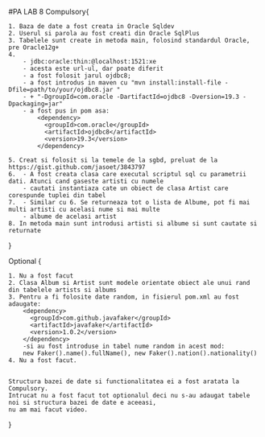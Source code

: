 #PA LAB 8
Compulsory{
    
    1. Baza de date a fost creata in Oracle Sqldev 
    2. Userul si parola au fost creati din Oracle SqlPlus
    3. Tabelele sunt create in metoda main, folosind standardul Oracle, pre Oracle12g+
    4. 
        - jdbc:oracle:thin:@localhost:1521:xe
        - acesta este url-ul, dar poate diferit 
        - a fost folosit jarul ojdbc8;
        - a fost introdus in maven cu "mvn install:install-file -Dfile=path/to/your/ojdbc8.jar "
        - + "-DgroupId=com.oracle -DartifactId=ojdbc8 -Dversion=19.3 -Dpackaging=jar"
        - a fost pus in pom asa:
            <dependency>
              <groupId>com.oracle</groupId>
              <artifactId>ojdbc8</artifactId>
              <version>19.3</version>
            </dependency>
            
    5. Creat si folosit si la temele de la sgbd, preluat de la https://gist.github.com/jasoet/3843797
    6.  - A fost creata clasa care executal scriptul sql cu parametrii dati. Atunci cand gaseste artisti cu numele
        - cautati instantiaza cate un obiect de clasa Artist care corespunde tuplei din tabel
    7.  - Similar cu 6. Se returneaza tot o lista de Albume, pot fi mai multi artisti cu acelasi nume si mai multe 
        - albume de acelasi artist
    8. In metoda main sunt introdusi artisti si albume si sunt cautate si returnate

}

Optional {

    1. Nu a fost facut
    2. Clasa Album si Artist sunt modele orientate obiect ale unui rand din tabelele artists si albums
    3. Pentru a fi folosite date random, in fisierul pom.xml au fost adaugate:
        <dependency>
          <groupId>com.github.javafaker</groupId>
          <artifactId>javafaker</artifactId>
          <version>1.0.2</version>
        </dependency>
        -si au fost introduse in tabel nume random in acest mod:
        new Faker().name().fullName(), new Faker().nation().nationality()
    4. Nu a fost facut. 
    
    
    Structura bazei de date si functionalitatea ei a fost aratata la Compulsory.
    Intrucat nu a fost facut tot optionalul deci nu s-au adaugat tabele noi si structura bazei de date e aceeasi,
    nu am mai facut video.
}

